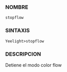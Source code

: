 ### NOMBRE
    stopflow


### SINTAXIS
```shell
Yeelight>stopflow
```


### DESCRIPCION
Detiene el modo color flow
